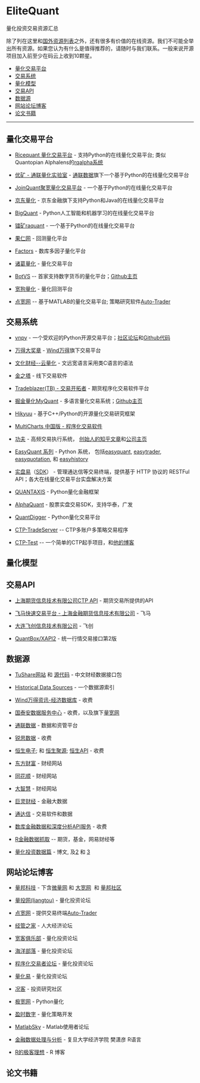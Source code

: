 # EliteQuant
量化投资交易资源汇总

除了列在这里和[国外资源列表](https://github.com/EliteQuant/EliteQuant)之外，还有很多有价值的在线资源。我们不可能全举出所有资源。如果您认为有什么是值得推荐的，请随时与我们联系。一般来说开源项目加入前至少在码云上收到10颗星。

* [量化交易平台](#量化交易平台)
* [交易系统](#交易系统)
* [量化模型](#量化模型)
* [交易API](#交易api)
* [数据源](#数据源)
* [网站论坛博客](#网站论坛博客)
* [论文书籍](#论文书籍)

- - -

## 量化交易平台
* [Ricequant 量化交易平台](https://www.ricequant.com/) - 支持Python的在线量化交易平台; 类似Quantopian Alphalens的[rqalpha系统](https://github.com/ricequant/rqalpha)

* [优矿 - 通联量化实验室](https://uqer.io/) - [通联数据](https://www.datayes.com/)旗下一个基于Python的在线量化交易平台

* [JoinQuant聚宽量化交易平台](https://www.joinquant.com/) - 一个基于Python的在线量化交易平台

* [京东量化](https://quant.jd.com/) - 京东金融旗下支持Python和Java的在线量化交易平台

* [BigQuant](https://bigquant.com/) - Python人工智能和机器学习的在线量化交易平台

* [镭矿raquant](http://www.raquant.com/) - 一个基于Python的在线量化交易平台

* [果仁网](https://quant.jd.com/) - 回测量化平台

* [Factors](http://factors.chinascope.com/) - 数库多因子量化平台

* [诸葛量化](https://www.gpxtrade.com/) - 量化交易平台

* [BotVS](https://www.botvs.com/) -- 首家支持数字货币的量化平台；[Github主页](https://github.com/botvs)

* [宽狗量化](https://www.gpxtrade.com/) - 量化回测平台

* [点宽网](https://www.digquant.com.cn/) -- 基于MATLAB的量化交易平台; 策略研究软件[Auto-Trader](http://www.atrader.com.cn/)

## 交易系统

* [vnpy](http://www.vnpy.org/) - 一个受欢迎的Python开源交易平台；[社区论坛](http://www.vnpie.com)和[Github代码](https://github.com/vnpy/vnpy)

* [万得大奖章](http://www.dajiangzhang.com/) - [Wind万得](http://www.wind.com.cn/)旗下交易平台

* [文化财经--云量化](https://mq.wenhua.com.cn/) - 文远宽语言采用类C语言的语法

* [金之塔](https://www.weistock.com/) - 线下交易软件

* [Tradeblazer(TB) - 交易开拓者](http://www.tradeblazer.net/) - 期货程序化交易软件平台

* [掘金量化MyQuant](http://www.myquant.cn/) - 多语言量化交易系统；[Github主页](https://github.com/myquant/)

* [Hikyuu](https://gitee.com/fasiondog/hikyuu) - 基于C++/Python的开源量化交易研究框架

* [MultiCharts 中国版 - 程序化交易软件](https://www.multicharts.cn/)

* [功夫](https://github.com/taurusai/kungfu) - 高频交易执行系统， [创始人的知乎文章](https://zhuanlan.zhihu.com/silicontrader)和[公司主页](http://taurus.ai/)

* [EasyQuant 系列](https://github.com/shidenggui) - Python 系统， 包括[easyquant](https://github.com/shidenggui/easyquant), [easytrader](https://github.com/shidenggui/easytrader), [easyquotation](https://github.com/shidenggui/easyquotation), 和 [easyhistory](https://github.com/shidenggui/easyhistory)

* [实盘易](http://www.iguuu.com/e)（[SDK](https://github.com/sinall/ShiPanE-Python-SDK)）  - 管理通达信等交易终端，提供基于 HTTP 协议的 RESTFul API；各大在线量化交易平台实盘解决方案

* [QUANTAXIS](https://github.com/yutiansut/QUANTAXIS) - Python量化金融框架

* [AlphaQuant](https://github.com/928675268/alphaquant)  - 股票实盘交易SDK，支持华泰，广发

* [QuantDigger](https://github.com/QuantFans/quantdigger)  - Python量化交易平台

* [CTP-TradeServer](https://github.com/dxtkdxtk/CTP-TradeServer) -- CTP多账户多策略交易程序

* [CTP-Test](https://github.com/tashaxing/CTPtest) -- 一个简单的CTP起手项目，和[他的博客](http://blog.csdn.net/u012234115/article/details/70195889)

## 量化模型

## 交易API

* [上海期货信息技术有限公司CTP API](http://www.sfit.com.cn/5_2_DocumentDown.htm) - 期货交易所提供的API

* [飞马快速交易平台 - 上海金融期货信息技术有限公司](http://www.cffexit.com.cn/) - 飞马

* [大连飞创信息技术有限公司](http://www.dfitc.com.cn/) - 飞创

* [QuantBox/XAPI2](https://github.com/QuantBox/XAPI2) - 统一行情交易接口第2版


## 数据源
* [TuShare网站](http://tushare.org/) 和 [源代码](https://github.com/waditu/tushare)  - 中文财经数据接口包

* [Historical Data Sources](http://quantpedia.com/Links/HistoricalData) - 一个数据源索引

* [Wind万得资讯-经济数据库](http://www.wind.com.cn/) - 收费

* [国泰安数据服务中心](http://dx.gtarsc.com/) - 收费，以及旗下[量宽网](http://www.gtaquant.com/) 

* [通联数据](https://www.datayes.com/) - 数据和资管平台

* [锐思数据](http://www.resset.cn/) - 收费

* [恒生电子](http://www.hundsun.com/); 和 [恒生聚源](http://www.gildata.com/); [恒生API](https://www.hscloud.cn/) - 收费

* [东方财富](http://www.eastmoney.com/) - 财经网站

* [同花顺](http://www.10jqka.com.cn/) - 财经网站

* [大智慧](http://www.gw.com.cn/) - 财经网站

* [巨灵财经](http://www.genius.com.cn/) - 金融大数据

* [通达信](http://www.tdx.com.cn/) - 交易软件和数据

* [数库金融数据和深度分析API服务](http://developer.chinascope.com/) - 收费

* [R金融数据抓取](https://gist.github.com/yanping) -- 期货，基金，网易财经等

* [量化投资数据篇](https://xueqiu.com/8506830704/72813000) - 博文, 及[2](https://xueqiu.com/8506830704/72979651) 和 [3](https://xueqiu.com/8506830704/73125523)

## 网站论坛博客

* [量邦科技](http://www.quanttech.cn/) - 下含[微量网](http://www.wquant.com/) 和 [大宽网](http://www.daquant.com/)  和 [量邦社区](http://bbs.quanttech.cn/index.html) 

* [量投网(liangtou)](http://kt.liangtou.com/article) - 量化投资论坛

* [点宽网](https://www.digquant.com.cn/) - 提供交易终端[Auto-Trader](http://www.atrader.com.cn/)

* [经管之家](http://bbs.pinggu.org/) - 人大经济论坛

* [宽客俱乐部](http://www.quant-club.com/forum.php) - 量化投资论坛

* [海洋部落](http://www.oceantribe.org/xf/index.php) - 量化投资论坛

* [程序化交易者论坛](http://www.programtrader.net/) - 量化投资论坛

* [量化易](http://www.19lh.com/) - 量化投资论坛

* [况客](https://qutke.com/) - 投资研究社区

* [极宽网](http://www.topquant.vip/) - Python量化

* [盈时数字](http://ysquant.com/) - 量化策略开发

* [MatlabSky](http://www.matlabsky.com/)  - Matlab使用者论坛

* [金融数据处理与分析](https://www.zybuluo.com/fanxy/note/348439) - 复旦大学经济学院 樊潇彦 R语言

* [R的极客理想](http://fens.me/) - R 博客

## 论文书籍